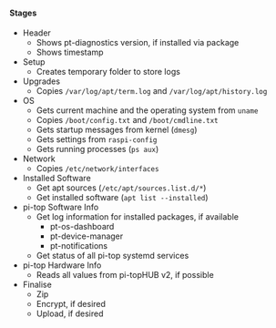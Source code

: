 #### <a name="details-stages"></a> Stages
* Header
	* Shows pt-diagnostics version, if installed via package
	* Shows timestamp
* Setup
	* Creates temporary folder to store logs
* Upgrades
	* Copies `/var/log/apt/term.log` and `/var/log/apt/history.log`
* OS
	* Gets current machine and the operating system from `uname`
	* Copies `/boot/config.txt` and `/boot/cmdline.txt`
	* Gets startup messages from kernel (`dmesg`)
	* Gets settings from `raspi-config`
	* Gets running processes (`ps aux`)
* Network
	* Copies `/etc/network/interfaces`
* Installed Software
	* Get apt sources (`/etc/apt/sources.list.d/*`)
	* Get installed software (`apt list --installed`)
* pi-top Software Info
	* Get log information for installed packages, if available
		* pt-os-dashboard
		* pt-device-manager
		* pt-notifications
	* Get status of all pi-top systemd services
* pi-top Hardware Info
	* Reads all values from pi-topHUB v2, if possible
* Finalise
	* Zip
	* Encrypt, if desired
	* Upload, if desired
